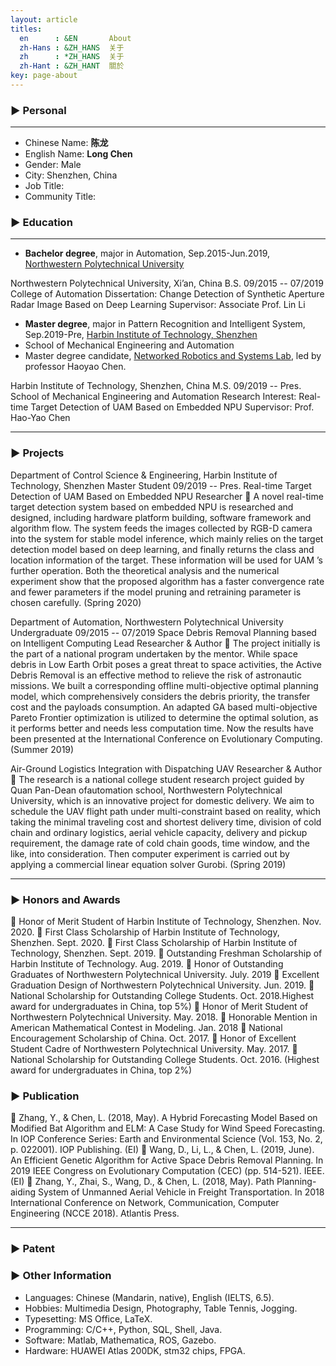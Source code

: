 ```yaml
---
layout: article
titles:
  en      : &EN       About
  zh-Hans : &ZH_HANS  关于
  zh      : *ZH_HANS  关于
  zh-Hant : &ZH_HANT  關於
key: page-about
---
```


<!-- # Welcome to MrChannon's Pages -->

### ▶ Personal
----------------------------------------
- Chinese Name: **陈龙**              
- English Name: **Long Chen**
- Gender: Male                   
- City: Shenzhen, China
- Job Title:
- Community Title:

### ▶ Education
----------------------------------------
- **Bachelor degree**, major in Automation, Sep.2015-Jun.2019, [Northwestern Polytechnical University](https://www.nwpu.edu.cn/)

Northwestern Polytechnical University, Xi’an, China
B.S. 09/2015 -- 07/2019
College of Automation
Dissertation: Change Detection of Synthetic Aperture Radar Image Based on Deep Learning
Supervisor: Associate Prof. Lin Li

- **Master degree**, major in Pattern Recognition and Intelligent System, Sep.2019-Pre, [Harbin Institute of Technology, Shenzhen](http://www.hitsz.edu.cn/index.html)
- School of Mechanical Engineering and Automation
- Master degree candidate, [Networked Robotics and Systems Lab](http://nrs-lab.com/), led by professor Haoyao Chen.

Harbin Institute of Technology, Shenzhen, China
M.S. 09/2019 -- Pres.
School of Mechanical Engineering and Automation
Research Interest: Real-time Target Detection of UAM Based on Embedded NPU
Supervisor: Prof. Hao-Yao Chen

----------

### ▶ Projects

Department of Control Science & Engineering, Harbin Institute of Technology, Shenzhen
Master Student
09/2019 -- Pres.
Real-time Target Detection of UAM Based on Embedded NPU
Researcher
 A novel real-time target detection system based on embedded NPU is researched and
designed, including hardware platform building, software framework and algorithm flow. The
system feeds the images collected by RGB-D camera into the system for stable model
inference, which mainly relies on the target detection model based on deep learning, and
finally returns the class and location information of the target. These information will be used
for UAM ’s further operation. Both the theoretical analysis and the numerical experiment
show that the proposed algorithm has a faster convergence rate and fewer parameters if the
model pruning and retraining parameter is chosen carefully. (Spring 2020)


Department of Automation, Northwestern Polytechnical University
Undergraduate
09/2015 -- 07/2019
Space Debris Removal Planning based on Intelligent Computing Lead Researcher & Author
 The project initially is the part of a national program undertaken by the mentor. While space
debris in Low Earth Orbit poses a great threat to space activities, the Active Debris Removal
is an effective method to relieve the risk of astronautic missions. We built a corresponding
offline multi-objective optimal planning model, which comprehensively considers the debris
priority, the transfer cost and the payloads consumption. An adapted GA based
multi-objective Pareto Frontier optimization is utilized to determine the optimal solution, as it
performs better and needs less computation time. Now the results have been presented at the
International Conference on Evolutionary Computing. (Summer 2019)


Air-Ground Logistics Integration with Dispatching UAV
Researcher & Author
 The research is a national college student research project guided by Quan Pan-Dean ofautomation school, Northwestern Polytechnical University, which is an innovative project for
domestic delivery. We aim to schedule the UAV flight path under multi-constraint based on
reality, which taking the minimal traveling cost and shortest delivery time, division of cold
chain and ordinary logistics, aerial vehicle capacity, delivery and pickup requirement, the
damage rate of cold chain goods, time window, and the like, into consideration. Then
computer experiment is carried out by applying a commercial linear equation solver Gurobi.
(Spring 2019)

----------


### ▶ Honors and Awards

 Honor of Merit Student of Harbin Institute of Technology, Shenzhen. Nov. 2020.
 First Class Scholarship of Harbin Institute of Technology, Shenzhen. Sept. 2020.
 First Class Scholarship of Harbin Institute of Technology, Shenzhen. Sept. 2019.
 Outstanding Freshman Scholarship of Harbin Institute of Technology. Aug. 2019.
 Honor of Outstanding Graduates of Northwestern Polytechnical University. July. 2019
 Excellent Graduation Design of Northwestern Polytechnical University. Jun. 2019.
 National Scholarship for Outstanding College Students. Oct. 2018.Highest award for undergraduates in China, top 5%)
 Honor of Merit Student of Northwestern Polytechnical University. May. 2018.
 Honorable Mention in American Mathematical Contest in Modeling. Jan. 2018
 National Encouragement Scholarship of China. Oct. 2017.
 Honor of Excellent Student Cadre of Northwestern Polytechnical University. May. 2017.
 National Scholarship for Outstanding College Students. Oct. 2016. (Highest award for undergraduates in China, top 2%)

### ▶ Publication

 Zhang, Y., & Chen, L. (2018, May). A Hybrid Forecasting Model Based on Modified
Bat Algorithm and ELM: A Case Study for Wind Speed Forecasting. In IOP Conference
Series: Earth and Environmental Science (Vol. 153, No. 2, p. 022001). IOP Publishing.
(EI)
 Wang, D., Li, L., & Chen, L. (2019, June). An Efficient Genetic Algorithm for Active
Space Debris Removal Planning. In 2019 IEEE Congress on Evolutionary Computation
(CEC) (pp. 514-521). IEEE. (EI)
 Zhang, Y., Zhai, S., Wang, D., & Chen, L. (2018, May). Path Planning-aiding System of
Unmanned Aerial Vehicle in Freight Transportation. In 2018 International Conference
on Network, Communication, Computer Engineering (NCCE 2018). Atlantis Press.

----------

### ▶ Patent

### ▶ Other Information

- Languages: Chinese (Mandarin, native), English (IELTS, 6.5).
- Hobbies: Multimedia Design, Photography, Table Tennis, Jogging.
- Typesetting: MS Office, LaTeX.
- Programming: C/C++, Python, SQL, Shell, Java.
- Software: Matlab, Mathematica, ROS, Gazebo.
- Hardware: HUAWEI Atlas 200DK, stm32 chips, FPGA.
